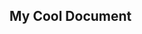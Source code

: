 <!-- GENERATED DOCUMENT DO NOT EDIT! -->
<!-- prettier-ignore-start -->
<!-- markdownlint-disable -->

<!-- Compiled with doculisp https://www.npmjs.com/package/doculisp -->

## My Cool Document ##

<!-- markdownlint-restore -->
<!-- prettier-ignore-end -->
<!-- GENERATED DOCUMENT DO NOT EDIT! -->
